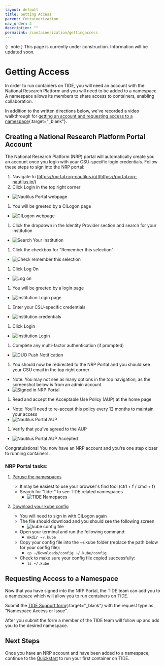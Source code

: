 ```yaml
---
layout: default
title: Getting Access
parent: Containerization
nav_order: 2
description: ""
permalink: /containerization/gettingaccess
---
```


{: .note }
This page is currently under construction. Information will be updated soon.

# Getting Access
In order to run containers on TIDE, you will need an account with the National Research Platform and you will need to be added to a namespace. A namespace allows its members to share access to containers, enabling collaboration.

In addition to the written directions below, we've recorded a video walkthrough for [getting an account and requesting access to a namespace](https://mediasite.sdsu.edu/Mediasite/Play/8e7f235bc56f44fdb4586cffe1e477a71d){:target="_blank"}.

## Creating a National Research Platform Portal Account
The National Research Platform (NRP) portal will automatically create you an account once you login with your CSU-specific login credentials. Follow these steps to sign into the NRP portal:

1. Navigate to [https://portal.nrp-nautilus.io/](https://portal.nrp-nautilus.io/)
1. Click Login in the top right corner
  - ![Nautilus Portal webpage](/images/containerization/gettingaccess1.png)
1. You will be greeted by a CILogon page
  - ![CILogon webpage](/images/containerization/gettingaccess2.png)
1. Click the dropdown in the Identity Provider section and search for your institution
  - ![Search Your Institution](/images/containerization/gettingaccess3.png)
1. Click the checkbox for "Remember this selection"
  - ![Check remember this selection](/images/containerization/gettingaccess4.png)
1. Click Log On
  - ![Log on](/images/containerization/gettingaccess5.png)
1. You will be greeted by a login page
  - ![Institution Login page](/images/containerization/gettingaccess6.png)
1. Enter your CSU-specific credentials
  - ![Institution credentials](/images/containerization/gettingaccess7.png)
1. Click Login
  - ![Institution Login](/images/containerization/gettingaccess8.png)
1. Complete any multi-factor authentication (if prompted)
  - ![DUO Push Notification](/images/containerization/gettingaccess9.png)
1. You should now be redirected to the NRP Portal and you should see your CSU email in the top right corner
  - Note: You may not see as many options in the top navigation, as the screenshot below is from an admin account
  - ![Signed in NRP Portal](/images/containerization/gettingaccess10.png)
1. Read and accept the Acceptable Use Policy (AUP) at the home page
  - Note: You'll need to re-accept this policy every 12 months to maintain your access
  - ![Nautilus Portal AUP](/images/containerization/gettingaccess14.png)
1. Verify that you've agreed to the AUP
  - ![Nautilus Portal AUP Accepted](/images/containerization/gettingaccess15.png)

Congratulations! You now have an NRP account and you're one step closer to running containers.

### NRP Portal tasks:
1. [Peruse the namespaces](https://portal.nrp-nautilus.io/namespaces-g)
    - It may be easiest to use your browser's find tool (ctrl + f / cmd + f)
    - Search for "tide-" to see TIDE related namespaces
        - ![TIDE Namepaces](/images/containerization/gettingaccess12.png)

1. [Download your kube config](https://portal.nrp-nautilus.io/authConfig)
    - You will need to sign in with CILogon again
    - The file should download and you should see the following screen
        - ![kube config file](/images/containerization/gettingaccess13.png)
    - Open your terminal and run the following command:
        - `mkdir ~/.kube`
    - Copy your config file into the ~/.kube folder (replace the path below for your config file):
        - `cp ~/Downloads/config ~/.kube/config`
    - Check to make sure your config file copied successfully:
        - `ls ~/.kube`

## Requesting Access to a Namespace
Now that you have signed into the NRP Portal, the TIDE team can add you to a namespace which will allow you to run containers on TIDE.

Submit the [TIDE Support form](https://tide.sdsu.edu/contact/){:target="_blank"} with the request type as "Namespace Access or Issue".

After you submit the form a member of the TIDE team will follow up and add you to the desired namespace.

## Next Steps
Once you have an NRP account and have been added to a namespace, continue to the [Quickstart](./quickstart) to run your first container on TIDE.